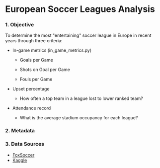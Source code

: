 # European Soccer Leagues Analysis

### 1. Objective 

To determine the most "entertaining" soccer league in Europe in recent years through three criteria:
+ In-game metrics (in_game_metrics.py) 

  * Goals per Game

  * Shots on Goal per Game

  * Fouls per Game 
+ Upset percentage 

  * How often a top team in a league lost to lower ranked team?
+ Attendance record 

  * What is the average stadium occupancy for each league?

### 2. Metadata 

### 3. Data Sources
+ [FoxSoccer](http://www.foxsports.com/soccer/stats)
+ [Kaggle](https://www.kaggle.com/hugomathien/soccer)


